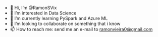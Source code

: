 - 👋 Hi, I’m @RamonSVix
- 👀 I’m interested in Data Science
- 🌱 I’m currently learning PySpark and Azure ML
- 💞️ I’m looking to collaborate on something that i know
- 📫 How to reach me: send me an e-mail to ramonvieira0@gmail.com

<!---
RamonSVix/RamonSVix is a ✨ special ✨ repository because its `README.md` (this file) appears on your GitHub profile.
You can click the Preview link to take a look at your changes.
--->
